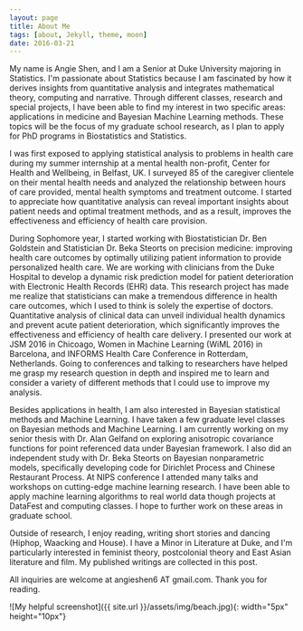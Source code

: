 ```yaml
---
layout: page
title: About Me
tags: [about, Jekyll, theme, moon]
date: 2016-03-21
---
```



My name is Angie Shen, and I am a Senior at Duke University majoring in Statistics. I'm passionate about Statistics because I am fascinated by how it derives insights from quantitative analysis and integrates mathematical theory, computing and narrative. Through different classes, research and special projects, I have been able to find my interest in two specific areas: applications in medicine and Bayesian Machine Learning methods. These topics will be the focus of my graduate school research, as I plan to apply for PhD programs in Biostatistics and Statistics. 

I was first exposed to applying statistical analysis to problems in health care during my summer internship at a mental health non-profit, Center for Health and Wellbeing, in Belfast, UK. I surveyed 85 of the caregiver clientele on their mental health needs and analyzed the relationship between hours of care provided, mental health symptoms and treatment outcome. I started to appreciate how quantitative analysis can reveal important insights about patient needs and optimal treatment methods, and as a result, improves the effectiveness and efficiency of health care provision. 

During Sophomore year, I started working with Biostatistician Dr. Ben Goldstein and Statistician Dr. Beka Steorts on precision medicine: improving health care outcomes by optimally utilizing patient information to provide personalized health care. We are working with clinicians from the Duke Hospital to develop a dynamic risk prediction model for patient deterioration with Electronic Health Records (EHR) data. This research project has made me realize that statisticians can make a tremendous difference in health care outcomes, which I used to think is solely the expertise of doctors. Quantitative analysis of clinical data can unveil individual health dynamics and prevent acute patient deterioration, which significantly improves the effectiveness and efficiency of health care delivery. I presented our work at JSM 2016 in Chicoago, Women in Machine Learning (WiML 2016) in Barcelona, and INFORMS Health Care Conference in Rotterdam, Netherlands. Going to conferences and talking to researchers have helped me grasp my research question in depth and inspired me to learn and consider a variety of different methods that I could use to improve my analysis. 

Besides applications in health, I am also interested in Bayesian statistical methods and Machine Learning. I have taken a few graduate level classes on Bayesian methods and Machine Learning. I am currently working on my senior thesis with Dr. Alan Gelfand on exploring anisotropic covariance functions for point referenced data under Bayesian framework. I also did an independent study with Dr. Beka Steorts on Bayesian nonparametric models, specifically developing code for Dirichlet Process and Chinese Restaurant Process. At NIPS conference I attended many talks and workshops on cutting-edge machine learning research. I have been able to apply machine learning algorithms to real world data though projects at DataFest and computing classes. I hope to further work on these areas in graduate school. 

Outside of research, I enjoy reading, writing short stories and dancing (Hiphop, Waacking and House). I have a Minor in Literature at Duke, and I'm particularly interested in feminist theory, postcolonial theory and East Asian literature and film. My published writings are collected in this post.  

All inquiries are welcome at angieshen6 AT gmail.com. Thank you for reading. 


![My helpful screenshot]({{ site.url }}/assets/img/beach.jpg){: width="5px" height="10px"}



